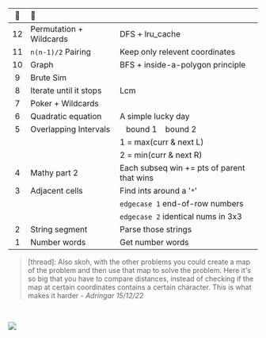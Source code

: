 :christmas_tree:|:santa:|<img src='https://deno.com/images/artwork/HypnoDeno.gif?__frsh_c=dad2' width='15px' /> 
:-: | :- | :-
12  | Permutation + Wildcards | DFS + lru_cache
11  | `n(n-1)/2` Pairing | Keep only relevent coordinates 
10  | Graph             | BFS + inside-a-polygon principle 
9   | Brute Sim
8   | Iterate until it stops | Lcm 
7   | Poker + Wildcards 
6   | Quadratic equation| A simple lucky day
5   | Overlapping Intervals | ` ` bound 1 ` ` bound 2 ` `
||| 1 = max(curr & next L) 
||| 2 = min(curr & next R) 
4   | Mathy part 2      | Each subseq win += pts of parent that wins
3   | Adjacent cells    | Find ints around a '`*`'
|||`edgecase 1` end-of-row numbers
|||`edgecase 2` identical nums in 3x3
2   | String segment    | Parse those strings
1   | Number words      | Get number words

>  [thread]: Also skoh, with the other problems you could create a map of the problem and then use that map to solve the problem. Here it's so big that you have to compare distances, instead of checking if the map at certain coordinates contains a certain character. This is what makes it harder - _Adringar 15/12/22_

&#8203;

![](https://i.imgur.com/xbrhMMC.png)

<!------------ FOOTNOTE ------------>

<!--

# &#8203;

Export session
```j
$ export AOC_SESSION=...
```

Python
- fetching: using `os.getenv` 

 Typescript
- HMR using Denon: run `denon start Filename.ts`
- non-watch mode: run `sh Deno.sh {1|2|...}`



Install Deno
```
✗ curl -fsSL https://deno.land/x/install/install.sh | sh
✗ which deno
✗ export AOC_SESSION=abc123
✗ printenv
✗ deno run --allow-read --allow-env --allow-net File.ts
```
Install Denon
```
✗ deno install --allow-read --allow-run -f https://deno.land/x/denon/denon.ts
✗ denon start File.ts
```
Write a denon.json
```
{
  "scripts": {
    "start": {
      "cmd": "deno run",
      "watch": true,
      "allow": ["read", "net", "env"],
      "ext": "ts",
      "unstable": true
    }
  }
}
```

-->
